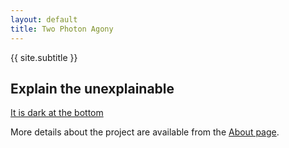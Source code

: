 ```yaml
---
layout: default
title: Two Photon Agony
---
```

{{ site.subtitle }}

## Explain the unexplainable
[It is dark at the bottom](dark_bottom.md)

More details about the project are available from the [About page](about).